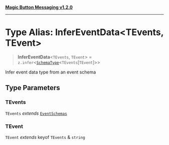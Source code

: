 [**Magic Button Messaging v1.2.0**](../README.md)

***

# Type Alias: InferEventData\<TEvents, TEvent\>

> **InferEventData**\<`TEvents`, `TEvent`\> = `z.infer`\<[`SchemaType`](SchemaType.md)\<`TEvents`\[`TEvent`\]\>\>

Infer event data type from an event schema

## Type Parameters

### TEvents

`TEvents` *extends* [`EventSchemas`](EventSchemas.md)

### TEvent

`TEvent` *extends* keyof `TEvents` & `string`
